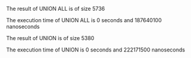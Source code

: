 The result of UNION ALL is of size 5736

The execution time of UNION ALL is 0 seconds and 187640100 nanoseconds

The result of UNION is of size 5380

The execution time of UNION is 0 seconds and 222171500 nanoseconds
